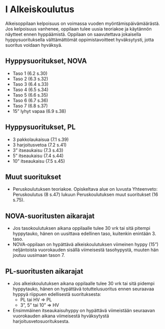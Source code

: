 # I Alkeiskoulutus

Alkeisoppilaan kelpoisuus on voimassa vuoden myöntämispäivämäärästä. Jos kelpoisuus
vanhenee, oppilaan tulee uusia teoriakoe ja käytännön näytteet ennen hyppäämistä. 
Oppilaan on saavutettava jokaisella hyppysuorituksella välttämättömät oppimistavoitteet hyväksytysti, jotta suoritus voidaan hyväksyä.

## Hyppysuoritukset, NOVA
* Taso 1 (6.2 s.30)
* Taso 2 (6.3 s.32)
* Taso 3 (6.4 s.33)
* Taso 4 (6.5 s.34)
* Taso 5 (6.6 s.35)
* Taso 6 (6.7 s.36)
* Taso 7 (6.8 s.37)
* 15” lyhyt vapaa (6.9 s.38)

## Hyppysuoritukset, PL
* 3 pakkolaukaisua (7.1 s.39)
* 3 harjoitusvetoa (7.2 s.41)
* 3” itseaukaisu (7.3 s.43)
* 5” itseaukaisu (7.4 s.44)
* 10” itseaukaisu (7.5 s.45)

## Muut suoritukset
* Peruskoulutuksen teoriakoe. Opiskeltava alue on luvusta Yhteenveto: Peruskoulutus (8 s.47) lukuun Peruskoulutuksen muut suoritukset (16 s.75).

## NOVA-suoritusten aikarajat
* Jos tasokoulutuksen aikana oppilaalle tulee 30 vrk tai sitä pitempi hyppytauko, hänen on uusittava edellinen taso, kuitenkin enintään 3. taso.
* NOVA-oppilaan on hypättävä alkeiskoulutuksen viimeinen hyppy (15”) neljäntoista
vuorokauden sisällä viimeisestä tasohypystä, muuten hän joutuu uusimaan tason 7.

## PL-suoritusten aikarajat
* Jos alkeiskoulutuksen aikana oppilaalle tulee 30 vrk tai sitä pidempi hyppytauko, hänen on hypättävä totuttelusuoritus ennen seuraavaa hyppyä riippuen edellisestä suorituksesta:
    * PL tai HV ⇒ PL
    * 3”, 5” tai 10” ⇒ HV
* Ensimmäinen itseaukaisuhyppy on hypättävä viimeistään seuraavan vuorokauden aikana
viimeisestä hyväksytystä harjoitusvetosuorituksesta.